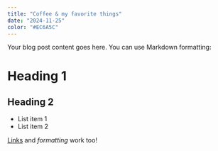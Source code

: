 ```yaml
---
title: "Coffee & my favorite things"
date: "2024-11-25"
color: "#EC6A5C"
---
```


Your blog post content goes here. You can use Markdown formatting:

# Heading 1
## Heading 2

- List item 1
- List item 2

[Links](https://example.com) and *formatting* work too!